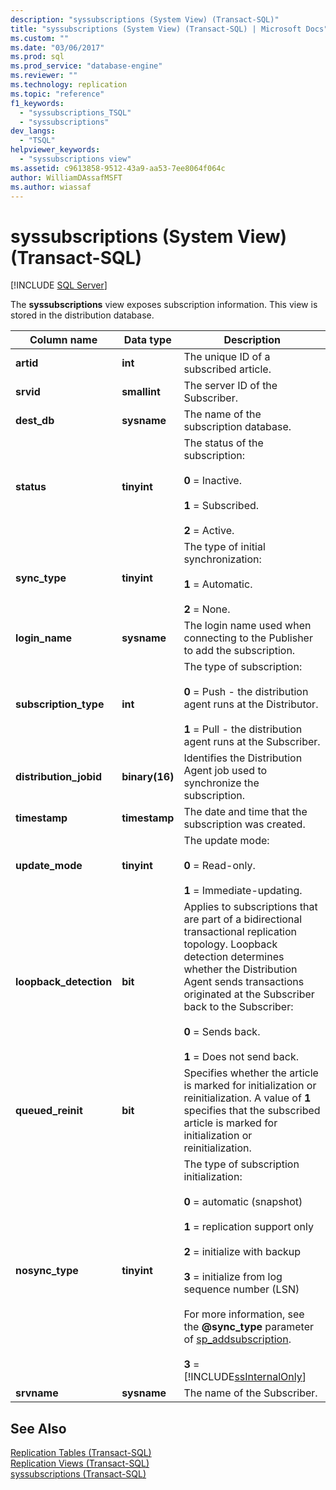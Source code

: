 ```yaml
---
description: "syssubscriptions (System View) (Transact-SQL)"
title: "syssubscriptions (System View) (Transact-SQL) | Microsoft Docs"
ms.custom: ""
ms.date: "03/06/2017"
ms.prod: sql
ms.prod_service: "database-engine"
ms.reviewer: ""
ms.technology: replication
ms.topic: "reference"
f1_keywords: 
  - "syssubscriptions_TSQL"
  - "syssubscriptions"
dev_langs: 
  - "TSQL"
helpviewer_keywords: 
  - "syssubscriptions view"
ms.assetid: c9613858-9512-43a9-aa53-7ee8064f064c
author: WilliamDAssafMSFT
ms.author: wiassaf
---
```

# syssubscriptions (System View) (Transact-SQL)
[!INCLUDE [SQL Server](../../includes/applies-to-version/sqlserver.md)]

  The **syssubscriptions** view exposes subscription information. This view is stored in the distribution database.  
  
|Column name|Data type|Description|  
|-----------------|---------------|-----------------|  
|**artid**|**int**|The unique ID of a subscribed article.|  
|**srvid**|**smallint**|The server ID of the Subscriber.|  
|**dest_db**|**sysname**|The name of the subscription database.|  
|**status**|**tinyint**|The status of the subscription:<br /><br /> **0** = Inactive.<br /><br /> **1** = Subscribed.<br /><br /> **2** = Active.|  
|**sync_type**|**tinyint**|The type of initial synchronization:<br /><br /> **1** = Automatic.<br /><br /> **2** = None.|  
|**login_name**|**sysname**|The login name used when connecting to the Publisher to add the subscription.|  
|**subscription_type**|**int**|The type of subscription:<br /><br /> **0** = Push - the distribution agent runs at the Distributor.<br /><br /> **1** = Pull - the distribution agent runs at the Subscriber.|  
|**distribution_jobid**|**binary(16)**|Identifies the Distribution Agent job used to synchronize the subscription.|  
|**timestamp**|**timestamp**|The date and time that the subscription was created.|  
|**update_mode**|**tinyint**|The update mode:<br /><br /> **0** = Read-only.<br /><br /> **1** = Immediate-updating.|  
|**loopback_detection**|**bit**|Applies to subscriptions that are part of a bidirectional transactional replication topology. Loopback detection determines whether the Distribution Agent sends transactions originated at the Subscriber back to the Subscriber:<br /><br /> **0** = Sends back.<br /><br /> **1** = Does not send back.|  
|**queued_reinit**|**bit**|Specifies whether the article is marked for initialization or reinitialization. A value of **1** specifies that the subscribed article is marked for initialization or reinitialization.|  
|**nosync_type**|**tinyint**|The type of subscription initialization:<br /><br /> **0** = automatic (snapshot)<br /><br /> **1** = replication support only<br /><br /> **2** = initialize with backup<br /><br /> **3** = initialize from log sequence number (LSN)<br /><br /> For more information, see the **\@sync_type** parameter of [sp_addsubscription](../../relational-databases/system-stored-procedures/sp-addsubscription-transact-sql.md).<br /><br /> **3** = [!INCLUDE[ssInternalOnly](../../includes/ssinternalonly-md.md)]|  
|**srvname**|**sysname**|The name of the Subscriber.|  
  
## See Also  
 [Replication Tables &#40;Transact-SQL&#41;](../../relational-databases/system-tables/replication-tables-transact-sql.md)   
 [Replication Views &#40;Transact-SQL&#41;](../../relational-databases/system-views/replication-views-transact-sql.md)   
 [syssubscriptions &#40;Transact-SQL&#41;](../../relational-databases/system-tables/syssubscriptions-transact-sql.md)  
  
  
